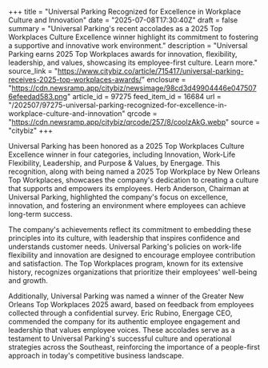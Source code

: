 +++
title = "Universal Parking Recognized for Excellence in Workplace Culture and Innovation"
date = "2025-07-08T17:30:40Z"
draft = false
summary = "Universal Parking's recent accolades as a 2025 Top Workplaces Culture Excellence winner highlight its commitment to fostering a supportive and innovative work environment."
description = "Universal Parking earns 2025 Top Workplaces awards for innovation, flexibility, leadership, and values, showcasing its employee-first culture. Learn more."
source_link = "https://www.citybiz.co/article/715417/universal-parking-receives-2025-top-workplaces-awards/"
enclosure = "https://cdn.newsramp.app/citybiz/newsimage/98cd3d49904446e0475076efeedad583.png"
article_id = 97275
feed_item_id = 16684
url = "/202507/97275-universal-parking-recognized-for-excellence-in-workplace-culture-and-innovation"
qrcode = "https://cdn.newsramp.app/citybiz/qrcode/257/8/coolzAkG.webp"
source = "citybiz"
+++

<p>Universal Parking has been honored as a 2025 Top Workplaces Culture Excellence winner in four categories, including Innovation, Work-Life Flexibility, Leadership, and Purpose & Values, by Energage. This recognition, along with being named a 2025 Top Workplace by New Orleans Top Workplaces, showcases the company's dedication to creating a culture that supports and empowers its employees. Herb Anderson, Chairman at Universal Parking, highlighted the company's focus on excellence, innovation, and fostering an environment where employees can achieve long-term success.</p><p>The company's achievements reflect its commitment to embedding these principles into its culture, with leadership that inspires confidence and understands customer needs. Universal Parking's policies on work-life flexibility and innovation are designed to encourage employee contribution and satisfaction. The Top Workplaces program, known for its extensive history, recognizes organizations that prioritize their employees' well-being and growth.</p><p>Additionally, Universal Parking was named a winner of the Greater New Orleans Top Workplaces 2025 award, based on feedback from employees collected through a confidential survey. Eric Rubino, Energage CEO, commended the company for its authentic employee engagement and leadership that values employee voices. These accolades serve as a testament to Universal Parking's successful culture and operational strategies across the Southeast, reinforcing the importance of a people-first approach in today's competitive business landscape.</p>